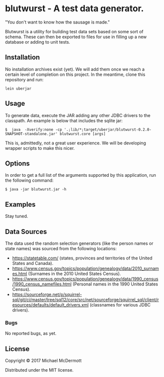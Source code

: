 # blutwurst - A test data generator.

"You don't want to know how the sausage is made."

Blutwurst is a utility for building test data sets based on some sort of
schema. These can then be exported to files for use in filling up a new
database or adding to unit tests.

## Installation

No installation archives exist (yet). We will add them once we reach a certain
level of completion on this project. In the meantime, clone this repository and run:

    lein uberjar

## Usage

To generate data, execute the JAR adding any other JDBC drivers to the classpath. An example is below that includes the sqlite jar:

    $  java  -Xverify:none -cp '.;lib/*;target/uberjar/blutwurst-0.2.0-SNAPSHOT-standalone.jar' blutwurst.core [args]

This is, admittedly, not a great user experience. We will be developing wrapper scripts to make this nicer.    

## Options

In order to get a full list of the arguments supported by this application, run the following command:

    $ java -jar blutwurst.jar -h

## Examples

Stay tuned.

## Data Sources

The data used the random selection generators (like the person names or state names) was sourced
from the following locations:

* https://statetable.com/ (states, provinces and territories of the United States and Canada).
* https://www.census.gov/topics/population/genealogy/data/2010_surnames.html (Surnames in the 2010 United States Census).
* https://www.census.gov/topics/population/genealogy/data/1990_census/1990_census_namefiles.html (Personal names in the 1990 United States Census).
* https://sourceforge.net/p/squirrel-sql/git/ci/master/tree/sql12/core/src/net/sourceforge/squirrel_sql/client/resources/defaults/default_drivers.xml (classnames for various JDBC drivers).

### Bugs

No reported bugs, as yet.

## License

Copyright © 2017 Michael McDermott

Distributed under the MIT license.
